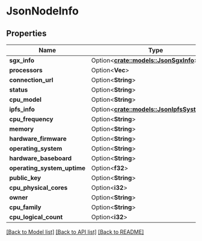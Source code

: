 # JsonNodeInfo

## Properties

Name | Type | Description | Notes
------------ | ------------- | ------------- | -------------
**sgx_info** | Option<[**crate::models::JsonSgxInfo**](json_SGXInfo.md)> |  | [optional]
**processors** | Option<**Vec<String>**> |  | [optional]
**connection_url** | Option<**String**> |  | [optional]
**status** | Option<**String**> |  | [optional]
**cpu_model** | Option<**String**> |  | [optional]
**ipfs_info** | Option<[**crate::models::JsonIpfsSystemInfo**](json_IPFSSystemInfo.md)> |  | [optional]
**cpu_frequency** | Option<**String**> |  | [optional]
**memory** | Option<**String**> |  | [optional]
**hardware_firmware** | Option<**String**> |  | [optional]
**operating_system** | Option<**String**> |  | [optional]
**hardware_baseboard** | Option<**String**> |  | [optional]
**operating_system_uptime** | Option<**f32**> |  | [optional]
**public_key** | Option<**String**> |  | [optional]
**cpu_physical_cores** | Option<**i32**> |  | [optional]
**owner** | Option<**String**> |  | [optional]
**cpu_family** | Option<**String**> |  | [optional]
**cpu_logical_count** | Option<**i32**> |  | [optional]

[[Back to Model list]](../README.md#documentation-for-models) [[Back to API list]](../README.md#documentation-for-api-endpoints) [[Back to README]](../README.md)


